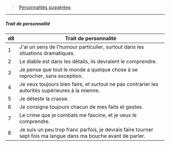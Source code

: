 ﻿---
!Generic
Id: background_hommedeloi_hd.md#trait-de-personnalité
ParentLink: background_hommedeloi_hd.md#personnalités-suggérées
Name: Trait de personnalité
ParentName: Personnalités suggérées
NameLevel: 5
---
> [Personnalités suggérées](hd_background_hommedeloi_personnalites_suggerees.md)

---

##### Trait de personnalité

|d8|Trait de personnalité|
|---|---|
|1|J'ai un sens de l'humour particulier, surtout dans les situations dramatiques.|
|2|Le diable est dans les détails, ils devraient le comprendre.|
|3|Je pense que tout le monde a quelque chose à se reprocher, sans exception.|
|4|Je veux toujours bien faire, et surtout ne pas contrarier les autorités supérieures à la mienne.|
|5|Je déteste la crasse.|
|6|Je consigne toujours chacun de mes faits et gestes.|
|7|Le crime que je combats me fascine, et je veux le comprendre.|
|8|Je suis un peu trop franc parfois, je devrais faire tourner sept fois ma langue dans ma bouche avant de parler.|

